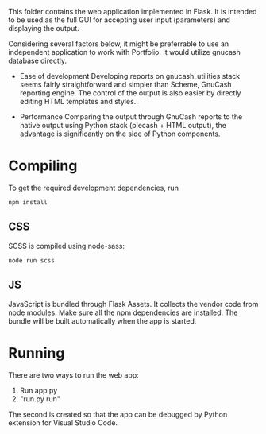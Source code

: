 This folder contains the web application implemented in Flask. It is intended to be used as the full GUI for accepting user input (parameters) and displaying the output.

Considering several factors below, it might be preferrable to use an independent application to work with Portfolio. It would utilize gnucash database directly.

- Ease of development
Developing reports on gnucash_utilities stack seems fairly straightforward and simpler than Scheme, GnuCash reporting engine. The control of the output is also easier by directly editing HTML templates and styles.

- Performance
Comparing the output through GnuCash reports to the native output using Python stack (piecash + HTML output), the advantage is significantly on the side of Python components.

# Compiling

To get the required development dependencies, run

`npm install`

## CSS

SCSS is compiled using node-sass:

`node run scss`

## JS

JavaScript is bundled through Flask Assets. It collects the vendor code from node modules. Make sure all the npm dependencies are installed. 
The bundle will be built automatically when the app is started.

# Running

There are two ways to run the web app:

1. Run app.py
2. "run.py run"

The second is created so that the app can be debugged by Python extension for Visual Studio Code.
